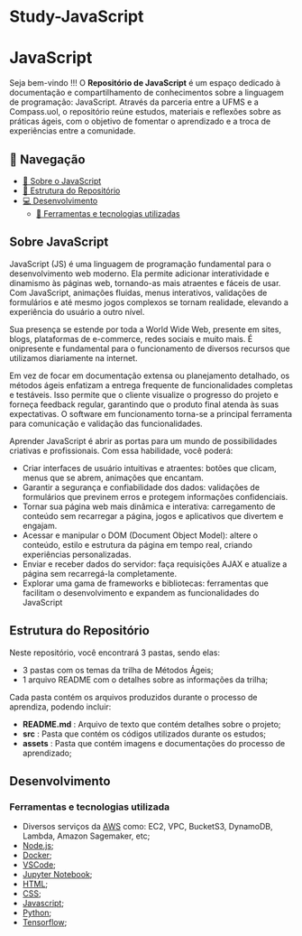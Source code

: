 # Study-JavaScript

# JavaScript

Seja bem-vindo !!! O __Repositório de JavaScript__ é um espaço dedicado à documentação e compartilhamento de conhecimentos sobre a linguagem de programação: JavaScript. Através da parceria entre a UFMS e a Compass.uol, o repositório reúne estudos, materiais e reflexões sobre as práticas ágeis, com o objetivo de fomentar o aprendizado e a troca de experiências entre a comunidade.

## 📌 Navegação

- [📝 Sobre o JavaScript](#introdução)
- [📁 Estrutura do Repositório](#estrutura-do-repositorio)
- [💻 Desenvolvimento](#desenvolvimento)
  - [🔧 Ferramentas e tecnologias utilizadas](#ferramentas-e-tecnologias-utilizadas)

## Sobre JavaScript

JavaScript (JS) é uma linguagem de programação fundamental para o desenvolvimento web moderno. Ela permite adicionar interatividade e dinamismo às páginas web, tornando-as mais atraentes e fáceis de usar. Com JavaScript, animações fluidas, menus interativos, validações de formulários e até mesmo jogos complexos se tornam realidade, elevando a experiência do usuário a outro nível.

Sua presença se estende por toda a World Wide Web, presente em sites, blogs, plataformas de e-commerce, redes sociais e muito mais. É onipresente e fundamental para o funcionamento de diversos recursos que utilizamos diariamente na internet.

Em vez de focar em documentação extensa ou planejamento detalhado, os métodos ágeis enfatizam a entrega frequente de funcionalidades completas e testáveis. Isso permite que o cliente visualize o progresso do projeto e forneça feedback regular, garantindo que o produto final atenda às suas expectativas. O software em funcionamento torna-se a principal ferramenta para comunicação e validação das funcionalidades.

Aprender JavaScript é abrir as portas para um mundo de possibilidades criativas e profissionais. Com essa habilidade, você poderá:
- Criar interfaces de usuário intuitivas e atraentes: botões que clicam, menus que se abrem, animações que encantam.
- Garantir a segurança e confiabilidade dos dados: validações de formulários que previnem erros e protegem informações confidenciais.
- Tornar sua página web mais dinâmica e interativa: carregamento de conteúdo sem recarregar a página, jogos e aplicativos que divertem e engajam.
- Acessar e manipular o DOM (Document Object Model): altere o conteúdo, estilo e estrutura da página em tempo real, criando experiências personalizadas.
- Enviar e receber dados do servidor: faça requisições AJAX e atualize a página sem recarregá-la completamente.
- Explorar uma gama de frameworks e bibliotecas: ferramentas que facilitam o desenvolvimento e expandem as funcionalidades do JavaScript

## Estrutura do Repositório

Neste repositório, você encontrará 3 pastas, sendo elas:
- 3 pastas com os temas da trilha de Métodos Ágeis;
- 1 arquivo README com o detalhes sobre as informações da trilha;

Cada pasta contém os arquivos produzidos durante o processo de aprendiza, podendo incluir:
- __README.md__ : Arquivo de texto que contém detalhes sobre o projeto;
- __src__ : Pasta que contém os códigos utilizados durante os estudos; 
- __assets__ : Pasta que contém imagens e documentações do processo de aprendizado;


## Desenvolvimento

### Ferramentas e tecnologias utilizada

- Diversos serviços da [AWS](https://docs.aws.amazon.com/) como: EC2, VPC, BucketS3, DynamoDB, Lambda, Amazon Sagemaker, etc;
- [Node.js](https://nodejs.org/en/docs);
- [Docker](https://docs.docker.com/);
- [VSCode](https://code.visualstudio.com/docs);
- [Jupyter Notebook](https://docs.anaconda.com/);
- [HTML](https://developer.mozilla.org/en-US/docs/Web/HTML);
- [CSS](https://developer.mozilla.org/en-US/docs/Web/CSS);
- [Javascript](https://developer.mozilla.org/en-US/docs/Web/JavaScript);
- [Python](https://docs.python.org/3/);
- [Tensorflow](https://www.tensorflow.org/api_docs);
